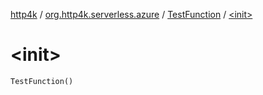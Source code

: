 [http4k](../../index.md) / [org.http4k.serverless.azure](../index.md) / [TestFunction](index.md) / [&lt;init&gt;](./-init-.md)

# &lt;init&gt;

`TestFunction()`